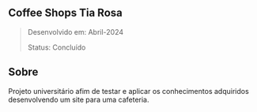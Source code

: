 ## Coffee Shops Tia Rosa

> Desenvolvido em: Abril-2024
> 
> Status: Concluído

## Sobre
<p>
  Projeto universitário afim de testar e aplicar os conhecimentos adquiridos desenvolvendo um site para uma cafeteria. <br>
</p>

